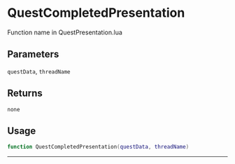 # QuestCompletedPresentation
Function name in QuestPresentation.lua
## Parameters
`questData`, `threadName`
## Returns
`none`
## Usage
```lua
function QuestCompletedPresentation(questData, threadName)
```
---
